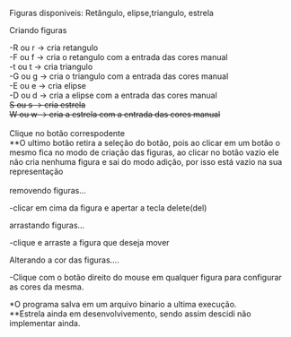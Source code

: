 Figuras disponiveis: Retângulo, elipse,triangulo, estrela<br />

Criando figuras<br />

-R ou r -> cria retangulo<br />
-F ou f -> cria o retangulo com a entrada das cores manual<br />
-t ou t -> cria triangulo<br />
-G ou g -> cria o triangulo com a entrada das cores manual<br />
-E ou e -> cria elipse<br />
-D ou d -> cria a elipse com a entrada das cores manual<br />
<s>S ou s -> cria estrela</s><br />
<s>W ou w -> cria a estrela com a entrada das cores manual</s><br />
<br />
Clique no botão correspodente<br />
**O ultimo botão retira a seleção do botão, pois ao clicar em um botão o mesmo fica no modo de criação das figuras, ao clicar no botão vazio ele não cria nenhuma figura e sai do modo adição, por isso está vazio na sua representação<br />
<br />
removendo figuras...<br />

-clicar em cima da figura e apertar a tecla delete(del)<br />

arrastando figuras...<br />

-clique e arraste a figura que deseja mover<br />

Alterando a cor das figuras....<br />

-Clique com o botão direito do mouse em qualquer figura para configurar as cores da mesma.<br />

*O programa salva em um arquivo binario a ultima execução.<br />
**Estrela ainda em desenvolvivemento, sendo assim descidi não implementar ainda.<br />

